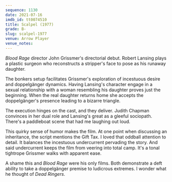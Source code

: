 ```yaml
---
sequence: 1130
date: 2021-07-16
imdb_id: tt0074510
title: Scalpel (1977)
grade: B-
slug: scalpel-1977
venue: Arrow Player
venue_notes:
---
```


<span data-imdb-id="tt0085253">_Blood Rage_</span> director John Grissmer's directorial debut. Robert Lansing plays a plastic surgeon who reconstructs a stripper's face to pose as his runaway daughter.

<!-- end -->

The bonkers setup facilitates Grissmer's exploration of incestuous desire and doppelgänger dynamics. Having Lansing's character engage in a sexual relationship with a woman resembling his daughter proves just the beginning. When the real daughter returns home she accepts the doppelgänger's presence leading to a bizarre triangle.

The execution hinges on the cast, and they deliver. Judith Chapman convinces in her dual role and Lansing's great as a gleeful sociopath. There's a paddleboat scene that had me laughing out loud.

This quirky sense of humor makes the film. At one point when discussing an inheritance, the script mentions the Gift Tax. I loved that oddball attention to detail. It balances the incestuous undercurrent pervading the story. And said undercurrent keeps the film from veering into total camp. It's a tonal tightrope Grissmer walks with apparent ease.

A shame this and _Blood Rage_ were his only films. Both demonstrate a deft ability to take a doppelgänger premise to ludicrous extremes. I wonder what he thought of <spand data-imdb-id="tt0094964">_Dead Ringers_</span>.
